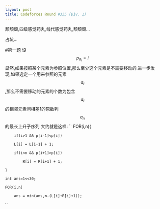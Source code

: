 ```yaml
---
layout: post
title: Codeforces Round #335 (Div. 1)
---
```

颓颓颓,四级感觉药丸,线代感觉药丸,颓颓颓...

占坑...

#第一题
设$$p_{a_i}=i$$显然,如果按照某个元素为参照位置,那么至少这个元素是不需要移动的.进一步发现,如果选定一个用来参照的元素$$a_i$$,那么不需要移动的元素的个数为包含$$a_i$$的相邻元素间相差1的原数列$${a_n}$$的最长上升子序列
大约就是这样:
``
    FOR(i,n){
        
        if(i>1 && p[i-1]<p[i])
            
        L[i] = L[i-1] + 1;
            
        if(i<n && p[i+1]>p[i])
            
            R[i] = R[i+1] + 1;
            
    }
        
    int ans=1<<30;
        
    FOR(i,n)
        
        ans = min(ans,n-(L[i]+R[i]+1));
``
